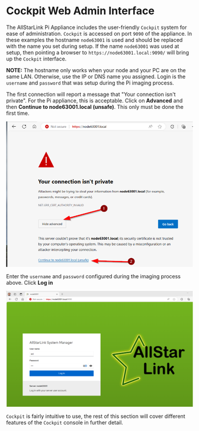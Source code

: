 # Cockpit Web Admin Interface
The AllStarLink Pi Appliance includes the user-friendly `Cockpit` system for ease of administration. `Cockpit` is accessed on port `9090` of the appliance. In these examples the hostname `node63001` is used and should be replaced with the name you set during setup. If the name `node63001` was used at setup, then pointing a browser to `https://node63001.local:9090/` will bring up the `Cockpit` interface. 

**NOTE:** The hostname only works when your node and your PC are on the same LAN. Otherwise, use the IP or DNS name you assigned. Login is the `username` and `password` that was setup during the Pi imaging process.

The first connection will report a message that "Your connection isn't private". For the Pi appliance, this is acceptable. Click on **Advanced** and then
**Continue to node63001.local (unsafe)**. This only must be done the first time.

![Browser Warning](../install/pi-appliance/img/step-20.png)

Enter the `username` and `password` configured during the imaging process above. Click **Log in**

![Cockpit Login](../install/pi-appliance/img/step-22.png)

`Cockpit` is fairly intuitive to use, the rest of this section will cover different features of the `Cockpit` console in further detail.